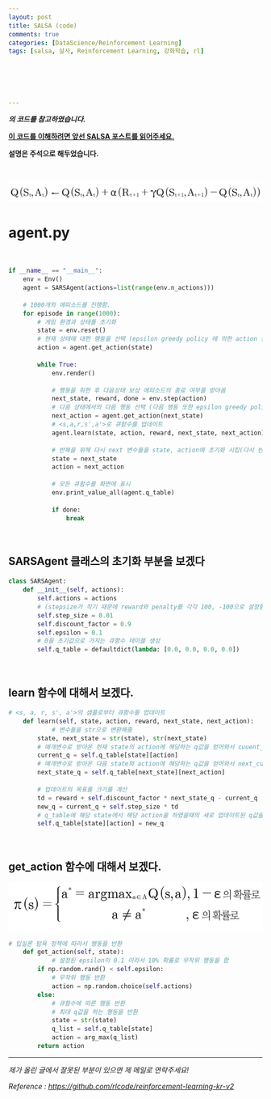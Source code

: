 ```yaml
---
layout: post
title: SALSA (code)
comments: true
categories: [DataScience/Reinforcement Learning]
tags: [salsa, 살사, Reinforcement Learning, 강화학습, rl]





---
```


 ***[](https://github.com/rlcode/reinforcement-learning-kr-v2) 의 코드를 참고하였습니다.***

**[이 코드를 이해하려면 앞선 SALSA 포스트를 읽어주세요.](https://alvinlee9.github.io/datascience/reinforcement%20learning/2021/10/18/rlpost9.html)**

**설명은 주석으로 해두었습니다.**

<br/>

![2021-10-18-rlpost9-04.png](https://github.com/aLVINlEE9/aLVINlEE9.github.io/blob/master/assets/img/DS-Reinforcement%20Learning/2021-10-18-rlpost9-04.png?raw=true)

# **agent.py** 

<br/>

```python
if __name__ == "__main__":
    env = Env()
    agent = SARSAgent(actions=list(range(env.n_actions)))
		
    # 1000개의 에피소드를 진행함.
    for episode in range(1000):
        # 게임 환경과 상태를 초기화
        state = env.reset()
        # 현재 상태에 대한 행동을 선택 (epsilon greedy policy 에 의한 action 선택임)
        action = agent.get_action(state)

        while True:
            env.render()

            # 행동을 취한 후 다음상태 보상 에피소드의 종료 여부를 받아옴
            next_state, reward, done = env.step(action)
            # 다음 상태에서의 다음 행동 선택 (다음 행동 또한 epsilon greedy policy 에 의한 action 선택임)
            next_action = agent.get_action(next_state)
            # <s,a,r,s',a'>로 큐함수를 업데이트
            agent.learn(state, action, reward, next_state, next_action)

            # 반복을 위해 다시 next 변수들을 state, action에 초기화 시킴(다시 반복)
            state = next_state
            action = next_action

            # 모든 큐함수를 화면에 표시
            env.print_value_all(agent.q_table)

            if done:
                break
```

<br/>

## SARSAgent 클래스의 초기화 부분을 보겠다

```python
class SARSAgent:
    def __init__(self, actions):
        self.actions = actions
        # (stepsize가 작기 때문에 reward와 penalty를 각각 100, -100으로 설정함)
        self.step_size = 0.01
        self.discount_factor = 0.9
        self.epsilon = 0.1
        # 0을 초기값으로 가지는 큐함수 테이블 생성
        self.q_table = defaultdict(lambda: [0.0, 0.0, 0.0, 0.0])
```

<br/>

## learn 함수에 대해서 보겠다.

```python
# <s, a, r, s', a'>의 샘플로부터 큐함수를 업데이트
    def learn(self, state, action, reward, next_state, next_action):
    		# 변수들을 str으로 변환해줌
        state, next_state = str(state), str(next_state)
        # 매개변수로 받아온 현재 state의 action에 해당하는 q값을 얻어와서 cuuent_q에 넣음
        current_q = self.q_table[state][action]
        # 매개변수로 받아온 다음 state와 action에 해당하는 q값을 얻어와서 next_current_q에 넣음
        next_state_q = self.q_table[next_state][next_action]
        
        # 업데이트의 목표를 크기를 계산
        td = reward + self.discount_factor * next_state_q - current_q
        new_q = current_q + self.step_size * td
        # q_table에 해당 state에서 해당 action을 하였을때의 새로 업데이트된 q값을 넣는다.
        self.q_table[state][action] = new_q
```

<br/>

## get_action 함수에 대해서 보겠다.

![2021-10-18-rlpost9-03.png](https://github.com/aLVINlEE9/aLVINlEE9.github.io/blob/master/assets/img/DS-Reinforcement%20Learning/2021-10-18-rlpost9-03.png?raw=true)

```python
# 입실론 탐욕 정책에 따라서 행동을 반환
    def get_action(self, state):
    		# 설정된 epsilon이 0.1 이라서 10% 확률로 무작위 행동을 함
        if np.random.rand() < self.epsilon:
            # 무작위 행동 반환
            action = np.random.choice(self.actions)
        else:
            # 큐함수에 따른 행동 반환
            # 최대 q값을 하는 행동을 반환
            state = str(state)
            q_list = self.q_table[state]
            action = arg_max(q_list)
        return action

```



------

*제가 올린 글에서 잘못된 부분이 있으면 제 메일로 연락주세요!*

*Reference : https://github.com/rlcode/reinforcement-learning-kr-v2*